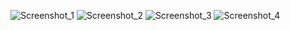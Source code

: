 
![Screenshot_1](https://user-images.githubusercontent.com/65870162/177071652-8b1f5e6a-cf06-4f47-ac4b-5c911519fedb.png)
![Screenshot_2](https://user-images.githubusercontent.com/65870162/177071663-834a4765-907b-4e57-a789-0aade0f45eb0.png)
![Screenshot_3](https://user-images.githubusercontent.com/65870162/177071740-bf7d58eb-d7db-49e9-875f-adf535479dcb.png)
![Screenshot_4](https://user-images.githubusercontent.com/65870162/177071818-3dd4e7ec-f9dd-4fd6-b23d-04319e0de16c.png)
